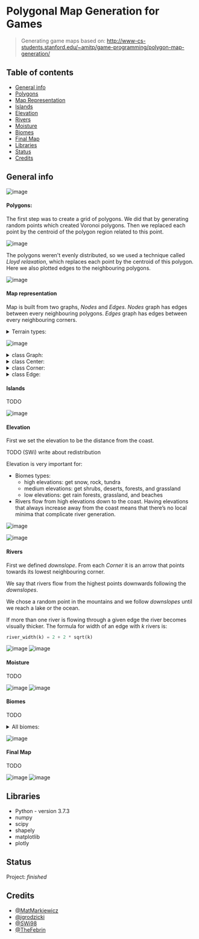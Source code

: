 # Polygonal Map Generation for Games
> Generating game maps based on: http://www-cs-students.stanford.edu/~amitp/game-programming/polygon-map-generation/

## Table of contents
* [General info](#general-info)
* [Polygons](#polygons)
* [Map Representation](#map-representation)
* [Islands](#islands)
* [Elevation](#elevation)
* [Rivers](#rivers)
* [Moisture](#moisture)
* [Biomes](#biomes)
* [Final Map](#final-map)
* [Libraries](#libraries)
* [Status](#status)
* [Credits](#credits)

## General info
![image](/images/overview.png)

#### Polygons:

The first step was to create a grid of polygons. We did that by generating random points which created Voronoi polygons. Then we replaced each point by the centroid of the polygon region related to this point.

![image](/images/voronoi_polygons.png)


The polygons weren't evenly distributed, so we used a technique called *Lloyd relaxation*, which replaces each point by the centroid of this polygon. <br>
Here we also plotted edges to the neighbouring polygons.

![image](/images/voronoi_polygons_finished2.png)

#### Map representation

Map is built from two graphs, *Nodes* and *Edges*.
*Nodes* graph has edges between every neighbouring polygons. *Edges* graph has edges between every neighbouring corners.

<details><summary>Terrain types:</summary>
<p>

```python
class TerrainType(Enum):
    OCEAN = 1
    LAND = 2
    LAKE = 3
    COAST = 4
```
</p>
</details>


![image](/images/edge-duality.png)

<details><summary>class Graph:</summary>
<p>

```python
class Graph:
    Centers
	Corners
	Edges
```
</p>
</details>

<details><summary>class Center:</summary>
<p>

```python
class Center:
    def __init__(self, x, y):
        self.x = x
        self.y = y
        self.neighbors = []
        self.borders = []
        self.corners = []
        self.terrain_type = TerrainType.LAND
        self.biome = BiomeType.OCEAN
        self.height = 0
        self.moisture = 0
```
* `Center.neighbors` is a set of adjacent polygons
* `Center.borders` is a set of bordering edges
* `Center.corners` is a set of polygon corners
</p>
</details>

<details><summary>class Corner:</summary>
<p>

```python
class Corner:
    def __init__(self, x, y):
        self.x = x
        self.y = y
        self.touches = []
        self.protrudes = []
        self.adjacent = []
        self.terrain_type = TerrainType.LAND
        self.height = 0
        self.downslope = None
        self.river = 0
        self.moisture = 0
```

* `Corner.touches` is a set of polygons touching this corner
* `Corner.protrudes` is a set of edges touching the corner
* `Corner.adjacent` is a set of corners connected to this one

</p>
</details>

<details><summary>class Edge:</summary>
<p>

```python
class Edge:
    def __init__(self, center1, center2, corner1, corner2):
        self.d0 = center1
        self.d1 = center2
        self.v0 = corner1
        self.v1 = corner2
        self.river = 0
```

* `Edge.d0` and `Edge.d1` are the polygons connected by the Delaunay edge
* `Edge.v0` and `Edge.v1` are the corners connected by the Voronoi edge

</p>
</details>

#### Islands

TODO

![image](/images/islands.png)

#### Elevation

First we set the elevation to be the distance from the coast.

TODO (SWi) write about redistribution

Elevation is very important for:
* Biomes types:
	* high elevations: get snow, rock, tundra
	* medium elevations: get shrubs, deserts, forests, and grassland
	* low elevations: get rain forests, grassland, and beaches
* Rivers flow from high elevations down to the coast. Having elevations that always increase away from the coast means that there’s no local minima that complicate river generation.

![image](/images/elevation.png)

![image](/images/heightmap.png)

#### Rivers

First we defined *downslope*. From each *Corner* it is an arrow that points towards its lowest neighbouring corner.

We say that rivers flow from the highest points downwards following the *downslopes*.

We chose a random point in the mountains and we follow *downslopes* until we reach a lake or the ocean.

If more than one river is flowing through a given edge the river becomes visually thicker. The formula for width of an edge with *k* rivers is:

```python
river_width(k) = 2 + 2 * sqrt(k)
```

![image](/images/downslope.png)
![image](/images/rivers.png)

#### Moisture

TODO

![image](/images/moisture_diagram.png)
![image](/images/moisture.png)


#### Biomes

TODO

<details><summary>All biomes:</summary>
<p>

```python
class BiomeType(Enum):
    OCEAN = 1
    LAKE = 2
    COAST = 3
    SNOW = 4
    TUNDRA = 5
    BARE = 6
    SCORCHED = 7
    TAIGA = 8
    SHRUBLAND = 9
    TEMPERATE_DESERT = 10
    TEMPERATE_RAIN_FOREST = 11
    TEMPERATE_DECIDOUS_FOREST = 12
    GRASSLAND = 13
    TROPICAL_RAIN_FOREST = 14
    TROPICAL_SEASONAL_FOREST = 15
    SUBTROPICAL_DESERT = 16
    MARSH = 17
    ICE = 18
    DEEPOCEAN = 19
```
</p>
</details>

![image](/images/biomes.png)


#### Final Map

TODO

![image](/images/final_small.png)
![image](/images/final_big.png)



## Libraries
* Python - version 3.7.3
* numpy
* scipy
* shapely
* matplotlib
* plotly

## Status
Project: _finished_

## Credits
* [@MatMarkiewicz](https://github.com/MatMarkiewicz)
* [@jgrodzicki](https://github.com/jgrodzicki)
* [@SWi98](https://github.com/SWi98)
* [@TheFebrin](https://github.com/TheFebrin)
